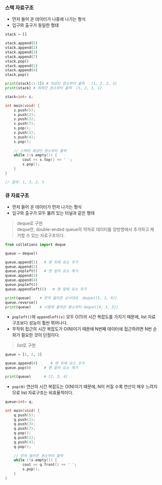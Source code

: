 ### 스택 자료구조
+ 먼저 들어 온 데이터가 나중에 나가는 형식
+ 입구와 출구가 동일한 형태

```python
stack = []

stack.append(5)
stack.append(2)
stack.append(3)
stack.append(7)
stack.pop()
stack.append(1)
stack.append(4)
stack.pop()

print(stack[::-1]) # 최상단 원소부터 출력   [1, 3, 2, 5]
print(stack) # 최하단 원소부터 출력  [5, 2, 3, 1]
```
```c++
stack<int> s;

int main(void) {
    s.push(5);
    s.push(2);
    s.push(3);
    s.push(7);
    s.pop();
    s.push(1);
    s.push(4);
    s.pop();
    
    // 스택의 최상단 원소부터 출력
    while (!s.empty()) {
        cout << s.top() << ' ';
        s.pop();
    }
}

// 결과: 1, 3, 2, 5
```
### 큐 자료구조
+ 먼저 들어 온 데이터가 먼저 나가는 형식
+ 입구와 출구가 모두 뚫려 있는 터널과 같은 형태

> deque로 구현       
deque란, double-ended queue의 약자로 데이터를 양방향에서 추가하고 제거할 수 있는 자료구조이다.
```python
from colletions import deque

queue = deque()  

queue.append(1)   # 맨 뒤에 요소 추가
queue.append(2)
queue.popleft()   # 맨 앞의 요소 제거
queue.append(3)
queue.append(4)
queue.popleft()
queue.appendleft(5)   # 맨 앞에 요소 추가

print(queue)    # 먼저 들어온 순서대로  deque([5, 3, 4])
queue.reverse()
print(queue)    # 나중에 들어온 원소부터 deque([4, 3, 5])
```
+ `popleft()`와 `appendleft(x)` 모두 O(1)의 시간 복잡도를 가지기 때문에, list 자료 구조보다 성능이 훨씬 뛰어나다.
+ 무작위 접근의 시간 복잡도가 O(N)이기 때문에 N번째 데이터에 접근하려면 N번 순회가 필요한 것이 단점이다.

> list로 구현
```python
queue = [1, 2, 3]

queue.append(4)      # 맨 뒤에 요소 추가
queue.pop(0)      # 맨 앞의 요소 제거

print(queue)      # [2, 3, 4]
```
+ `pop(0)` 연산의 시간 복잡도는 O(N)이기 때문에, N이 커질 수록 연산이 매우 느려지므로 list 자료구조는 비효율적이다.

```c++
queue<int> q;

int main(void) {
    q.push(5);
    q.push(2);
    q.push(3);
    q.push(7);
    q.pop();
    q.push(1);
    q.push(4);
    q.pop();
    
    // 먼저 들어온 원소부터 출력
    while (!s.empty()) {
        cout << q.front() << ' ';
        s.pop();
    }
}
```
